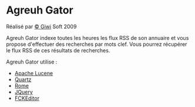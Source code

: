 # Agreuh Gator #

Réalisé par [© Giwi](http://giwi.free.fr) Soft 2009

Agreuh Gator indexe toutes les heures les flux RSS de son annuaire et vous propose d'effectuer des recherches par mots clef. Vous pourrez récupérer le flux RSS de ces résultats de recherches.

Agreuh Gator utilise :

  * [Apache Lucene](http://lucene.apache.org)
  * [Quartz](http://www.opensymphony.com/quartz/)
  * [Rome](https://rome.dev.java.net)
  * [JQuery](http://jquery.com)
  * [FCKEditor](http://java.fckeditor.net)